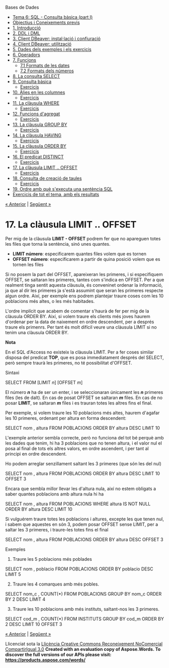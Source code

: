 Bases de Dades

- [Tema 6: SQL - Consulta bàsica (part I)](index.md)
- [Objectius i Coneixements previs](objectius_i_coneixements_previs.md)
- [1. Introducció](1_introducci.md)
- [2. DDL i DML](2_ddl_i_dml.md)
- [3. Client DBeaver: instal·lació i confiuració](3_client_dbeaver_installaci_i_confiuraci.md)
- [4. Client DBeaver: utilització](4_client_dbeaver_utilitzaci.md)
- [5. Dades dels exemples i els exercicis](5_dades_dels_exemples_i_els_exercicis.md)
- [6. Operadors](6_operadors.md)
- [7. Funcions](7_funcions.md) 
  - [7.1 Formats de les dates](71_formats_de_les_dates.md)
  - [7.2 Formats dels números](72_formats_dels_nmeros.md)
- [8. La consulta SELECT](8_la_consulta_select.md)
- [9. Consulta bàsica](9_consulta_bsica.md) 
  - [Exercicis](exercicis.md)
- [10. Àlies en les columnes](10_lies_en_les_columnes.md) 
  - [Exercicis](exercicis0.md)
- [11. La clàusula WHERE](11_la_clusula_where.md) 
  - [Exercicis](exercicis1.md)
- [12. Funcions d'agregat](12_funcions_dagregat.md) 
  - [Exercicis](exercicis2.md)
- [13. La clàusula GROUP BY](13_la_clusula_group_by.md) 
  - [Exercicis](exercicis3.md)
- [14. La clàusula HAVING](14_la_clusula_having.md) 
  - [Exercicis](exercicis4.md)
- [15. La clàusula ORDER BY](15_la_clusula_order_by.md) 
  - [Exercicis](exercicis5.md)
- [16. El predicat DISTINCT](16_el_predicat_distinct.md) 
  - [Exercicis](exercicis6.md)
- [17. La clàusula LIMIT .. OFFSET](17_la_clusula_limit__offset.md) 
  - [Exercicis](exercicis7.md)
- [18. Consulta de creació de taules](18_consulta_de_creaci_de_taules.md) 
  - [Exercicis](exercicis8.md)
- [19. Ordre amb què s'executa una sentència SQL](19_ordre_amb_qu_sexecuta_una_sentncia_sql.md)
- [Exercicis de tot el tema, amb els resultats](exercicis_de_tot_el_tema_amb_els_resultats.md)

[« Anterior](exercicis6.md) | [Següent »](exercicis7.md)
# <a name="main"></a>**17. La clàusula LIMIT .. OFFSET**


Per mig de la clàusula **LIMIT - OFFSET** podrem fer que no apareguen totes les files que torna la sentència, sinó unes quantes.

- **LIMIT número**: especificarem quantes files volem que es tornen
- **OFFSET número**: especificarem a partir de quina posició volem que es tornen les files

Si no posem la part del OFFSET, apareixeran les primeres, i si especifiquem OFFSET, se saltaran les primeres, tantes com s'indica en OFFSET. Per a que realment tinga sentit aquesta clàusula, és conveninet ordenar la informació, ja que al dir les primeres ja s'està assumint que seran les primeres respecte algun ordre. Així, per exemple ens podrem plantejar traure coses com les 10 poblacions més altes, o les més habitades.

L'ordre implícit que acabem de comentar s'haurà de fer per mig de la clàusula ORDER BY. Així, si volem traure els clients més joves haurem d'ordenar per la data de naixement en ordre descendent, per a després traure els primenrs. Per tant és molt difícil veure una clàusula LIMIT si no tenim una clàusula ORDER BY.

**Nota**

En el SQL d'Access no existeix la clàusula LIMIT. Per a fer coses similar disposa del predicat **TOP**, que es posa immediatament després del SELECT, però sempre traurà les primeres, no té possibilitat d'OFFSET.



Sintaxi

SELECT <columnes>
FROM <taules>
[LIMIT *n*] [OFFSET *m*]



El número ***n*** ha de ser un enter, i se seleccionaran únicament les ***n*** primeres files (les de dalt). En cas de posat OFFSET se saltaran ***m*** files. En cas de no posar **LIMIT**, se saltaran ***m*** files i es trauran totes les altres fins el final.

Per exemple, si volem traure les 10 poblacions més altes, haurem d'agafar les 10 primeres, ordenant per altura en forma descendent:

SELECT nom , altura
FROM POBLACIONS
ORDER BY altura DESC
LIMIT 10

L'exemple anterior sembla correcte, però no funciona del tot bé perquè amb les dades que tenim, hi ha 3 poblacions que no tenen altura, i el valor nul el posa al final de tots els altres valors, en ordre ascendent, i per tant al principi en ordre descendent.

Ho podem arreglar senzillament saltant les 3 primeres (que són les del nul)

SELECT nom , altura
FROM POBLACIONS
ORDER BY altura DESC
LIMIT 10 OFFSET 3

Encara que sembla millor llevar les d'altura nula, així no estem obligats a saber quantes poblacions amb altura nula hi ha

SELECT nom , altura
FROM POBLACIONS
WHERE altura IS NOT NULL
ORDER BY altura DESC
LIMIT 10 

Si vulguérem traure totes les poblacions i altures, excepte les que tenen nul, i sabem que aquestes en són 3, podem posar OFFSET sense LIMIT, per a saltar les 3 primeres, i traure-les totes fins el final

SELECT nom , altura
FROM POBLACIONS
ORDER BY altura DESC
OFFSET 3

Exemples



1. Traure les 5 poblacions més poblades

SELECT nom , poblacio
FROM POBLACIONS
ORDER BY poblacio DESC
LIMIT 5



2. Traure les 4 comarques amb més pobles.

SELECT nom\_c , COUNT(\*)
FROM POBLACIONS
GROUP BY nom\_c
ORDER BY 2 DESC
LIMIT 4



3. Traure les 10 poblacions amb més instituts, saltant-nos les 3 primeres.

SELECT cod\_m , COUNT(\*)
FROM INSTITUTS
GROUP BY cod\_m
ORDER BY 2 DESC
LIMIT 10 OFFSET 3



[« Anterior](exercicis6.md) | [Següent »](exercicis7.md)

Llicenciat sota la [Llicència Creative Commons Reconeixement NoComercial CompartirIgual 3.0](http://creativecommons.org/licenses/by-nc-sa/3.0/)
**Created with an evaluation copy of Aspose.Words. To discover the full versions of our APIs please visit: https://products.aspose.com/words/**
